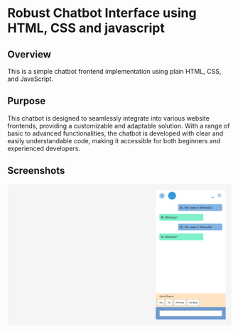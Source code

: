 # Robust Chatbot Interface using HTML, CSS and javascript

## Overview

This is a simple chatbot frontend implementation using plain HTML, CSS, and JavaScript.

## Purpose

 This chatbot is designed to seamlessly integrate into various website frontends, providing a customizable and adaptable solution. With a range of basic to advanced functionalities, the chatbot is developed with clear and easily understandable code, making it accessible for both beginners and experienced developers.

## Screenshots

![Chatbot Screenshot](screenshots/c1.png)
